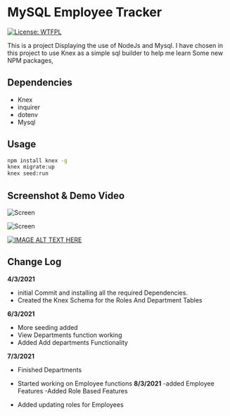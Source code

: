 # MySQL Employee Tracker

[![License: WTFPL](https://img.shields.io/badge/License-WTFPL-brightgreen.svg)](http://www.wtfpl.net/about/)

This is a project Displaying the use of NodeJs and Mysql. I have chosen in this project to use Knex as a simple sql builder to help me learn Some new NPM packages,

## Dependencies

- Knex
- inquirer
- dotenv
- Mysql

## Usage

```zsh
npm install knex -g
knex migrate:up
knex seed:run
```

## Screenshot & Demo Video

![Screen](https://i.postimg.cc/44bN5ZMw/Screen-Shot-2021-03-09-at-4-57-33-pm.png "Screen Shot 1")

![Screen](https://i.postimg.cc/c4x1k2GW/Screen-Shot-2021-03-09-at-4-57-45-pm.png "Screen Shot 2")

[![IMAGE ALT TEXT HERE](http://img.youtube.com/vi/HkkM4yb9SHw/0.jpg)](http://www.youtube.com/watch?v=HkkM4yb9SHw)

## Change Log

**4/3/2021**

- initial Commit and installing all the required Dependencies.
- Created the Knex Schema for the Roles And Department Tables

**6/3/2021**

- More seeding added
- View Departments function working
- Added Add departments Functionality

**7/3/2021**

- Finished Departments

- Started working on Employee functions
  **8/3/2021**
  -added Employee Features
  -Added Role Based Features
- Added updating roles for Employees
